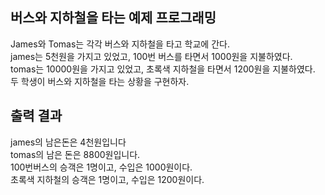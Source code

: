 버스와 지하철을 타는 예제 프로그래밍
------------------------
James와 Tomas는 각각 버스와 지하철을 타고 학교에 간다.  
james는 5천원을 가지고 있었고, 100번 버스를 타면서 1000원을 지불하였다.  
tomas는 10000원을 가지고 있었고, 초록색 지하철을 타면서 1200원을 지불하였다.  
두 학생이 버스와 지하철을 타는 상황을 구현하자.

출력 결과
------------
james의 남은돈은 4천원입니다  
tomas의 남은 돈은 8800원입니다.  
100번버스의 승객은 1명이고, 수입은 1000원이다.  
초록색 지하철의 승객은 1명이고, 수입은 1200원이다.
